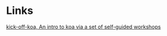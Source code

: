 #






# Links
[kick-off-koa, An intro to koa via a set of self-guided workshops](https://github.com/koajs/kick-off-koa)